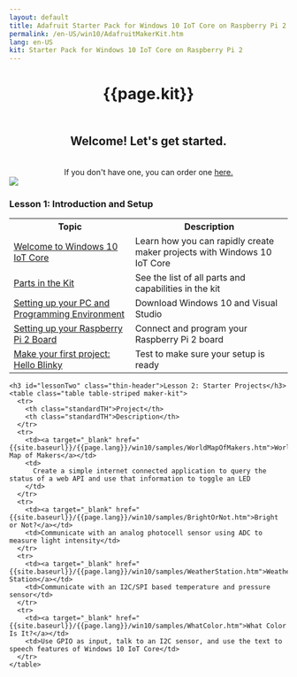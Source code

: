 ```yaml
---
layout: default
title: Adafruit Starter Pack for Windows 10 IoT Core on Raspberry Pi 2
permalink: /en-US/win10/AdafruitMakerKit.htm
lang: en-US
kit: Starter Pack for Windows 10 IoT Core on Raspberry Pi 2
---
```

<div class="row">
  <div class="col-xs-24">
    <header class="page-title-header">
      <h1 class="page-title">{{page.kit}}</h1>
    </header>
  </div>
</div>

<div class="row">
  <div class="col-md-12 col-xs-24">
    <center>
      <h2 class="thin-header floatTop">Welcome! Let's get started.</h2>
      <br/>
      If you don't have one, you can order one <a target="_blank" href="http://adafruit.com/windows10iotpi2"> here.</a>
    </center>
  </div>
  <div class="col-md-12 col-xs-24">
   <img class="maker-kit" src="{{site.baseurl}}/Resources/images/AdafruitStarterPack/AdafruitDisplay.png">
  </div>
</div>

<div class="row">
  <div class="col-xs-24">
    <h3 class="thin-header">Lesson 1: Introduction and Setup</h3>
    <table class="table table-striped maker-kit">
      <tr>
        <th class="standardTH">Topic</th>
        <th class="standardTH">Description</th>
      </tr>
      <tr>
        <td><a href="{{site.baseurl}}/{{page.lang}}/win10/AdafruitWelcome.htm">Welcome to Windows 10 IoT Core</a></td>
        <td>Learn how you can rapidly create maker projects with Windows 10 IoT Core</td>
      </tr>
      <tr>
        <td><a href="{{site.baseurl}}/{{page.lang}}/AdafruitKitContents.htm">Parts in the Kit</a></td>
        <td>See the list of all parts and capabilities in the kit</td>
      </tr>
      <tr>
        <td><a href="{{site.baseurl}}/{{page.lang}}/win10/KitSetupPCRPI.htm"> Setting up your PC and Programming Environment</a></td>
        <td>Download Windows 10 and Visual Studio</td>
      </tr>
      <tr>
        <td><a href="{{site.baseurl}}/{{page.lang}}/win10/KitSetupRPI.htm">Setting up your Raspberry Pi 2 Board</a></td>
        <td>Connect and program your Raspberry Pi 2 board</td>
      </tr>
      <tr>
        <td><a href="{{site.baseurl}}/{{page.lang}}/win10/samples/KitBlinky.htm">Make your first project: Hello Blinky</a></td>
        <td>Test to make sure your setup is ready</td>
      </tr>
    </table>

    <h3 id="lessonTwo" class="thin-header">Lesson 2: Starter Projects</h3>
    <table class="table table-striped maker-kit">
      <tr>
        <th class="standardTH">Project</th>
        <th class="standardTH">Description</th>
      </tr>
      <tr>
        <td><a target="_blank" href="{{site.baseurl}}/{{page.lang}}/win10/samples/WorldMapOfMakers.htm">World Map of Makers</a></td>
        <td>
          Create a simple internet connected application to query the status of a web API and use that information to toggle an LED
        </td>
      </tr>
      <tr>
        <td><a target="_blank" href="{{site.baseurl}}/{{page.lang}}/win10/samples/BrightOrNot.htm">Bright or Not?</a></td>
        <td>Communicate with an analog photocell sensor using ADC to measure light intensity</td>
      </tr>
      <tr>
        <td><a target="_blank" href="{{site.baseurl}}/{{page.lang}}/win10/samples/WeatherStation.htm">Weather Station</a></td>
        <td>Communicate with an I2C/SPI based temperature and pressure sensor</td>
      </tr>
      <tr>
        <td><a target="_blank" href="{{site.baseurl}}/{{page.lang}}/win10/samples/WhatColor.htm">What Color Is It?</a></td>
        <td>Use GPIO as input, talk to an I2C sensor, and use the text to speech features of Windows 10 IoT Core</td>
      </tr>
    </table>
  </div>
</div>
